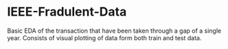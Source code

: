 # IEEE-Fradulent-Data
Basic EDA of the transaction that have been taken through a gap of a single year.
Consists of visual plotting of data form both train and test data.
